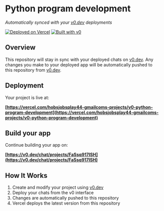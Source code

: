 # Python program development

*Automatically synced with your [v0.dev](https://v0.dev) deployments*

[![Deployed on Vercel](https://img.shields.io/badge/Deployed%20on-Vercel-black?style=for-the-badge&logo=vercel)](https://vercel.com/hobsjobsplay44-gmailcoms-projects/v0-python-program-development)
[![Built with v0](https://img.shields.io/badge/Built%20with-v0.dev-black?style=for-the-badge)](https://v0.dev/chat/projects/FaSsq917ISH)

## Overview

This repository will stay in sync with your deployed chats on [v0.dev](https://v0.dev).
Any changes you make to your deployed app will be automatically pushed to this repository from [v0.dev](https://v0.dev).

## Deployment

Your project is live at:

**[https://vercel.com/hobsjobsplay44-gmailcoms-projects/v0-python-program-development](https://vercel.com/hobsjobsplay44-gmailcoms-projects/v0-python-program-development)**

## Build your app

Continue building your app on:

**[https://v0.dev/chat/projects/FaSsq917ISH](https://v0.dev/chat/projects/FaSsq917ISH)**

## How It Works

1. Create and modify your project using [v0.dev](https://v0.dev)
2. Deploy your chats from the v0 interface
3. Changes are automatically pushed to this repository
4. Vercel deploys the latest version from this repository